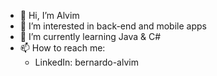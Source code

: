 - 👋 Hi, I’m Alvim
- 👀 I’m interested in back-end and mobile apps
- 🌱 I’m currently learning Java & C#
- 📫 How to reach me: <br>
    - LinkedIn: bernardo-alvim

<!---
alvimdev/alvimdev is a ✨ special ✨ repository because its `README.md` (this file) appears on your GitHub profile.
You can click the Preview link to take a look at your changes.
--->
